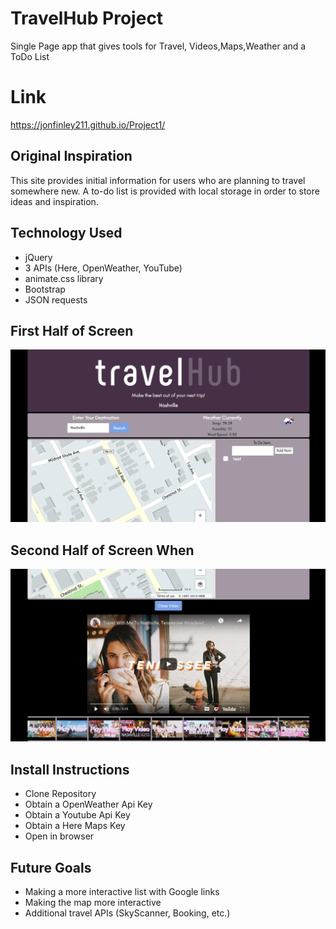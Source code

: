 # TravelHub Project
Single Page app that gives tools for Travel, Videos,Maps,Weather and a ToDo List

# Link 
https://jonfinley211.github.io/Project1/

## Original Inspiration
This site provides initial information for users who are planning to travel somewhere new. A to-do list is provided with local storage in order to store ideas and inspiration.

## Technology Used
- jQuery 
- 3 APIs (Here, OpenWeather, YouTube)
- animate.css library
- Bootstrap
- JSON requests

## First Half of Screen
![Screen Shot](assets/images/FirstHalfScreen.png)

## Second Half of Screen When 
![Screen Shot](assets/images/SecondHalfScreen.png)
## Install Instructions
- Clone Repository
- Obtain a OpenWeather Api Key
- Obtain a Youtube Api Key
- Obtain a Here Maps Key
- Open in browser 


## Future Goals
- Making a more interactive list with Google links
- Making the map more interactive 
- Additional travel APIs (SkyScanner, Booking, etc.)
